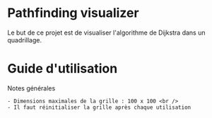 # Pathfinding visualizer
Le but de ce projet est de visualiser l'algorithme de Dijkstra dans un quadrillage.

# Guide d'utilisation 
Notes générales

    - Dimensions maximales de la grille : 100 x 100 <br />
    - Il faut réinitialiser la grille après chaque utilisation
